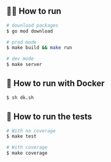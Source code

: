 ## 🏃‍♂ How to run
```bash
# download packages
$ go mod download

# prod mode
$ make build && make run

# dev mode
$ make server
```

## 🐳 How to run with Docker
```bash
$ sh dk.sh
```

## 🧪 How to run the tests
```bash
# With no coverage
$ make test

# With coverage
$ make coverage
```
